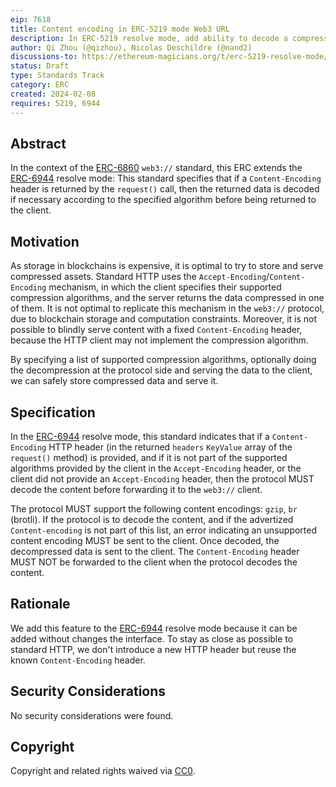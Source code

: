 ```yaml
---
eip: 7618
title: Content encoding in ERC-5219 mode Web3 URL
description: In ERC-5219 resolve mode, add ability to decode a compressed resource before serving it to the client
author: Qi Zhou (@qizhou), Nicolas Deschildre (@nand2)
discussions-to: https://ethereum-magicians.org/t/erc-5219-resolve-mode/14088
status: Draft
type: Standards Track
category: ERC
created: 2024-02-08
requires: 5219, 6944
---
```


## Abstract

In the context of the [ERC-6860](./eip-6860.md) `web3://` standard, this ERC extends the [ERC-6944](./eip-6944.md) resolve mode: This standard specifies that if a `Content-Encoding` header is returned by the `request()` call, then the returned data is decoded if necessary according to the specified algorithm before being returned to the client.

## Motivation

As storage in blockchains is expensive, it is optimal to try to store and serve compressed assets. Standard HTTP uses the `Accept-Encoding`/`Content-Encoding` mechanism, in which the client specifies their supported compression algorithms, and the server returns the data compressed in one of them. It is not optimal to replicate this mechanism in the `web3://` protocol, due to blockchain storage and computation constraints. Moreover, it is not possible to blindly serve content with a fixed `Content-Encoding` header, because the HTTP client may not implement the compression algorithm.

By specifying a list of supported compression algorithms, optionally doing the decompression at the protocol side and serving the data to the client, we can safely store compressed data and serve it.

## Specification

In the [ERC-6944](./eip-6944.md) resolve mode, this standard indicates that if a ``Content-Encoding`` HTTP header (in the returned `headers` `KeyValue` array of the `request()` method) is provided, and if it is not part of the supported algorithms provided by the client in the ``Accept-Encoding`` header, or the client did not provide an ``Accept-Encoding`` header, then the protocol MUST decode the content before forwarding it to the `web3://` client.

The protocol MUST support the following content encodings: `gzip`, `br` (brotli). If the protocol is to decode the content, and if the advertized ``Content-encoding`` is not part of this list, an error indicating an unsupported content encoding MUST be sent to the client. Once decoded, the decompressed data is sent to the client. The ``Content-Encoding`` header MUST NOT be forwarded to the client when the protocol decodes the content.

## Rationale

We add this feature to the [ERC-6944](./eip-6944.md) resolve mode because it can be added without changes the interface.
To stay as close as possible to standard HTTP, we don't introduce a new HTTP header but reuse the known `Content-Encoding` header.

## Security Considerations

No security considerations were found.

## Copyright

Copyright and related rights waived via [CC0](../LICENSE.md).
